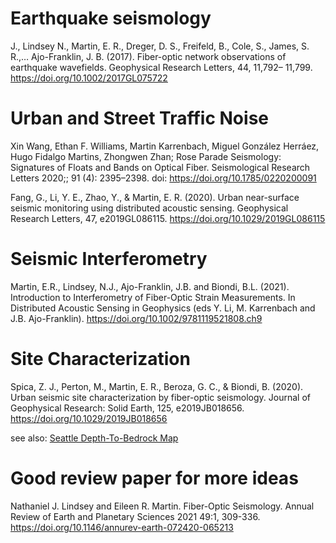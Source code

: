 
# Earthquake seismology
J., Lindsey N., Martin, E. R., Dreger, D. S., Freifeld, B., Cole, S., James, S. R.,… Ajo-Franklin, J. B. (2017). Fiber-optic network observations of earthquake wavefields. Geophysical Research Letters, 44, 11,792– 11,799. https://doi.org/10.1002/2017GL075722

# Urban and Street Traffic Noise
Xin Wang, Ethan F. Williams, Martin Karrenbach, Miguel González Herráez, Hugo Fidalgo Martins, Zhongwen Zhan; Rose Parade Seismology: Signatures of Floats and Bands on Optical Fiber. Seismological Research Letters 2020;; 91 (4): 2395–2398. doi: https://doi.org/10.1785/0220200091

Fang, G., Li, Y. E., Zhao, Y., & Martin, E. R. (2020). Urban near-surface seismic monitoring using distributed acoustic sensing. Geophysical Research Letters, 47, e2019GL086115. https://doi.org/10.1029/2019GL086115

# Seismic Interferometry
Martin, E.R., Lindsey, N.J., Ajo-Franklin, J.B. and Biondi, B.L. (2021). Introduction to Interferometry of Fiber-Optic Strain Measurements. In Distributed Acoustic Sensing in Geophysics (eds Y. Li, M. Karrenbach and J.B. Ajo-Franklin). https://doi.org/10.1002/9781119521808.ch9

# Site Characterization
Spica, Z. J., Perton, M., Martin, E. R., Beroza, G. C., & Biondi, B. (2020). Urban seismic site characterization by fiber-optic seismology. Journal of Geophysical Research: Solid Earth, 125, e2019JB018656. https://doi.org/10.1029/2019JB018656

see also: [Seattle Depth-To-Bedrock Map](https://pubs.usgs.gov/mf/1692/plate-1.pdf)

# Good review paper for more ideas
Nathaniel J. Lindsey and Eileen R. Martin. Fiber-Optic Seismology. Annual Review of Earth and Planetary Sciences 2021 49:1, 309-336. https://doi.org/10.1146/annurev-earth-072420-065213
